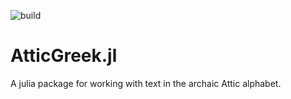 
![build](https://github.com/neelsmith/AtticGreek.jl/actions/workflows/Documentation.yml/badge.svg)


# AtticGreek.jl

A julia package for working with text in the archaic Attic alphabet.
